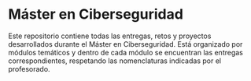 # Máster en Ciberseguridad

Este repositorio contiene todas las entregas, retos y proyectos desarrollados durante el Máster en Ciberseguridad. Está organizado por módulos temáticos y dentro de cada módulo se encuentran las entregas correspondientes, respetando las nomenclaturas indicadas por el profesorado.
